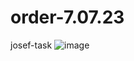 # order-7.07.23
josef-task
![image](https://github.com/pimsarita/order-7.07.23/assets/132615378/5e7657a2-3a1d-447b-9c24-7acf361aaf1e)


